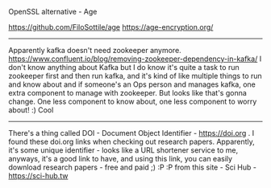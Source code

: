 OpenSSL alternative - Age

https://github.com/FiloSottile/age
https://age-encryption.org/

---

Apparently kafka doesn't need zookeeper anymore.
https://www.confluent.io/blog/removing-zookeeper-dependency-in-kafka/
I don't know anything about Kafka but I do know it's quite a task to
run zookeeper first and then run kafka, and it's kind of like multiple
things to run and know about and if someone's an Ops person and manages
kafka, one extra component to manage with zookeeper. But looks like that's
gonna change. One less component to know about, one less component to worry
about! :) Cool

---

There's a thing called DOI - Document Object Identifier - https://doi.org .
I found these doi.org links when checking out research papers. Apparently,
it's some unique identifier - looks like a URL shortener service to me,
anyways, it's a good link to have, and using this link, you can easily
download research papers - free and paid ;) :P :P from this site - Sci Hub -
https://sci-hub.tw

